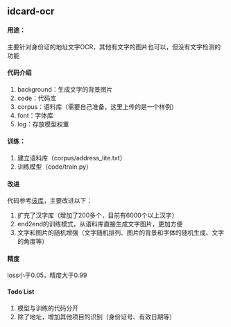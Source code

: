 ## idcard-ocr
#### 用途：
主要针对身份证的地址文字OCR，其他有文字的图片也可以，但没有文字检测的功能

#### 代码介绍
1. background：生成文字的背景图片
2. code：代码库
3. corpus：语料库（需要自己准备，这里上传的是一个样例）
4. font：字体库 
5. log：存放模型权重

#### 训练：
1. 建立语料库（corpus/address_lite.txt）
2. 训练模型（code/train.py）

#### 改进
代码参考[该库](https://github.com/YCG09/chinese_ocr )，主要改进以下：
1. 扩充了汉字库（增加了200多个，目前有6000个以上汉字）
2. end2end的训练模式，从语料库直接生成文字图片，更加方便
3. 文字和图片的随机增强（文字随机排列、图片的背景和字体的随机生成、文字的角度等）

#### 精度
loss小于0.05，精度大于0.99

#### Todo List
1. 模型与训练的代码分开
2. 除了地址，增加其他项目的识别（身份证号、有效日期等）
